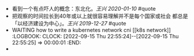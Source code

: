 - 看到一个有点吓人的概念：东北化。*王兴 2020-01-10*  #quote
- 把观察的时间拉长到40年或以上就很容易理解并不是每个国家或社会
  都总是「以经济建设为中心」。*王兴 2019-12-27* #quote
- WAITING how to write a kubernetes network cni [[k8s network]]
  :LOGBOOK:
  CLOCK: [2022-09-15 Thu 22:55:24]--[2022-09-15 Thu 22:55:25] =>  00:00:01
  :END:
-
